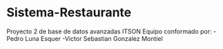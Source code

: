 # Sistema-Restaurante
Proyecto 2 de base de datos avanzadas ITSON
Equipo conformado por:
-Pedro Luna Esquer
-Victor Sebastian Gonzalez Montiel

